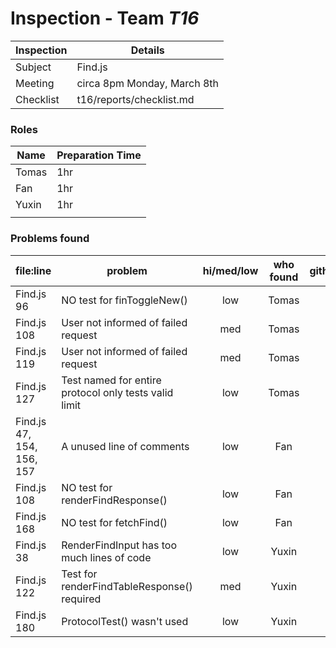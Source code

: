 # Inspection - Team *T16* 
 
| Inspection | Details |
| ----- | ----- |
| Subject | Find.js |
| Meeting | circa 8pm Monday, March 8th |
| Checklist | t16/reports/checklist.md |

### Roles

| Name | Preparation Time |
| ---- | ---- |
| Tomas | 1hr |
| Fan | 1hr |
| Yuxin | 1hr |
|  |  |

### Problems found

| file:line | problem | hi/med/low | who found | github#  |
| --- | --- | :---: | :---: | --- |
| Find.js 96| NO test for finToggleNew() |low|Tomas | |
| Find.js 108 | User not informed of failed request |med |Tomas | |
| Find.js 119 | User not informed of failed request |med |Tomas | |
| Find.js 127 | Test named for entire protocol only tests valid limit| low | Tomas| |
| Find.js 47, 154, 156, 157  | A unused line of comments| low | Fan| |
| Find.js 108 | NO test for renderFindResponse()| low | Fan| |
| Find.js 168 | NO test for fetchFind()| low | Fan| |
| Find.js 38 | RenderFindInput has too much lines of code | low | Yuxin| |
| Find.js 122| Test for renderFindTableResponse() required |med| Yuxin | |
| Find.js 180| ProtocolTest() wasn't used |low| Yuxin | |

